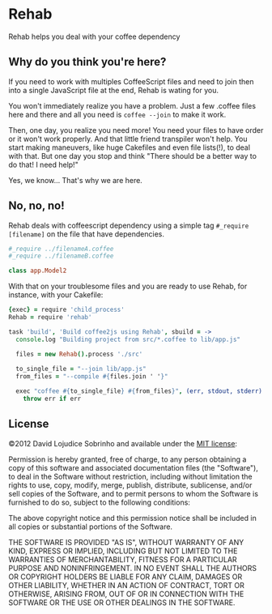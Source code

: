 # Rehab

Rehab helps you deal with your coffee dependency

## Why do you think you're here?

If you need to work with multiples CoffeeScript files and need to join then into a single JavaScript file at the end, Rehab is wating for you. 

You won't immediately realize you have a problem. Just a few .coffee files here and there and all you need is ```coffee --join``` to make it work.

Then, one day, you realize you need more! You need your files to have order or it won't work properly. And that little friend transpiler won't help. You start making maneuvers, like huge Cakefiles and even file lists(!), to deal with that. But one day you stop and think "There should be a better way to do that! I need help!"

Yes, we know... That's why we are here.


## No, no, no!

Rehab deals with coffeescript dependency using a simple tag ```#_require [filename]``` on the file that have dependencies.

```coffeescript
#_require ../filenameA.coffee
#_require ../filenameB.coffee

class app.Model2

```

With that on your troublesome files and you are ready to use Rehab, for instance, with your Cakefile:

```coffeescript
{exec} = require 'child_process'
Rehab = require 'rehab'

task 'build', 'Build coffee2js using Rehab', sbuild = ->
  console.log "Building project from src/*.coffee to lib/app.js"

  files = new Rehab().process './src'
  
  to_single_file = "--join lib/app.js"
  from_files = "--compile #{files.join ' '}"

  exec "coffee #{to_single_file} #{from_files}", (err, stdout, stderr) ->
    throw err if err
```

## License

©2012 David Lojudice Sobrinho and available under the [MIT license](http://www.opensource.org/licenses/mit-license.php):

Permission is hereby granted, free of charge, to any person obtaining a copy of this software and associated documentation files (the "Software"), to deal in the Software without restriction, including without limitation the rights to use, copy, modify, merge, publish, distribute, sublicense, and/or sell copies of the Software, and to permit persons to whom the Software is furnished to do so, subject to the following conditions:

The above copyright notice and this permission notice shall be included in all copies or substantial portions of the Software.

THE SOFTWARE IS PROVIDED "AS IS", WITHOUT WARRANTY OF ANY KIND, EXPRESS OR IMPLIED, INCLUDING BUT NOT LIMITED TO THE WARRANTIES OF MERCHANTABILITY, FITNESS FOR A PARTICULAR PURPOSE AND NONINFRINGEMENT. IN NO EVENT SHALL THE AUTHORS OR COPYRIGHT HOLDERS BE LIABLE FOR ANY CLAIM, DAMAGES OR OTHER LIABILITY, WHETHER IN AN ACTION OF CONTRACT, TORT OR OTHERWISE, ARISING FROM, OUT OF OR IN CONNECTION WITH THE SOFTWARE OR THE USE OR OTHER DEALINGS IN THE SOFTWARE.